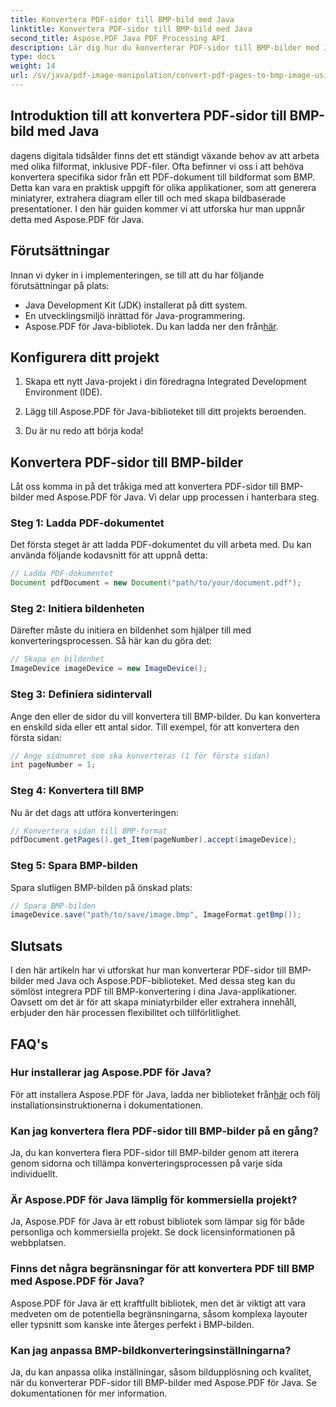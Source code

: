 ```yaml
---
title: Konvertera PDF-sidor till BMP-bild med Java
linktitle: Konvertera PDF-sidor till BMP-bild med Java
second_title: Aspose.PDF Java PDF Processing API
description: Lär dig hur du konverterar PDF-sidor till BMP-bilder med Java med Aspose.PDF för Java. Följ vår steg-för-steg-guide för sömlös PDF till BMP-konvertering.
type: docs
weight: 14
url: /sv/java/pdf-image-manipulation/convert-pdf-pages-to-bmp-image-using-java/
---
```


## Introduktion till att konvertera PDF-sidor till BMP-bild med Java

dagens digitala tidsålder finns det ett ständigt växande behov av att arbeta med olika filformat, inklusive PDF-filer. Ofta befinner vi oss i att behöva konvertera specifika sidor från ett PDF-dokument till bildformat som BMP. Detta kan vara en praktisk uppgift för olika applikationer, som att generera miniatyrer, extrahera diagram eller till och med skapa bildbaserade presentationer. I den här guiden kommer vi att utforska hur man uppnår detta med Aspose.PDF för Java.

## Förutsättningar

Innan vi dyker in i implementeringen, se till att du har följande förutsättningar på plats:

- Java Development Kit (JDK) installerat på ditt system.
- En utvecklingsmiljö inrättad för Java-programmering.
-  Aspose.PDF för Java-bibliotek. Du kan ladda ner den från[här](https://releases.aspose.com/pdf/java/).

## Konfigurera ditt projekt

1. Skapa ett nytt Java-projekt i din föredragna Integrated Development Environment (IDE).

2. Lägg till Aspose.PDF för Java-biblioteket till ditt projekts beroenden.

3. Du är nu redo att börja koda!

## Konvertera PDF-sidor till BMP-bilder

Låt oss komma in på det tråkiga med att konvertera PDF-sidor till BMP-bilder med Aspose.PDF för Java. Vi delar upp processen i hanterbara steg.

### Steg 1: Ladda PDF-dokumentet

Det första steget är att ladda PDF-dokumentet du vill arbeta med. Du kan använda följande kodavsnitt för att uppnå detta:

```java
// Ladda PDF-dokumentet
Document pdfDocument = new Document("path/to/your/document.pdf");
```

### Steg 2: Initiera bildenheten

Därefter måste du initiera en bildenhet som hjälper till med konverteringsprocessen. Så här kan du göra det:

```java
// Skapa en bildenhet
ImageDevice imageDevice = new ImageDevice();
```

### Steg 3: Definiera sidintervall

Ange den eller de sidor du vill konvertera till BMP-bilder. Du kan konvertera en enskild sida eller ett antal sidor. Till exempel, för att konvertera den första sidan:

```java
// Ange sidnumret som ska konverteras (1 för första sidan)
int pageNumber = 1;
```

### Steg 4: Konvertera till BMP

Nu är det dags att utföra konverteringen:

```java
// Konvertera sidan till BMP-format
pdfDocument.getPages().get_Item(pageNumber).accept(imageDevice);
```

### Steg 5: Spara BMP-bilden

Spara slutligen BMP-bilden på önskad plats:

```java
// Spara BMP-bilden
imageDevice.save("path/to/save/image.bmp", ImageFormat.getBmp());
```

## Slutsats

I den här artikeln har vi utforskat hur man konverterar PDF-sidor till BMP-bilder med Java och Aspose.PDF-biblioteket. Med dessa steg kan du sömlöst integrera PDF till BMP-konvertering i dina Java-applikationer. Oavsett om det är för att skapa miniatyrbilder eller extrahera innehåll, erbjuder den här processen flexibilitet och tillförlitlighet.

## FAQ's

### Hur installerar jag Aspose.PDF för Java?

 För att installera Aspose.PDF för Java, ladda ner biblioteket från[här](https://releases.aspose.com/pdf/java/) och följ installationsinstruktionerna i dokumentationen.

### Kan jag konvertera flera PDF-sidor till BMP-bilder på en gång?

Ja, du kan konvertera flera PDF-sidor till BMP-bilder genom att iterera genom sidorna och tillämpa konverteringsprocessen på varje sida individuellt.

### Är Aspose.PDF för Java lämplig för kommersiella projekt?

Ja, Aspose.PDF för Java är ett robust bibliotek som lämpar sig för både personliga och kommersiella projekt. Se dock licensinformationen på webbplatsen.

### Finns det några begränsningar för att konvertera PDF till BMP med Aspose.PDF för Java?

Aspose.PDF för Java är ett kraftfullt bibliotek, men det är viktigt att vara medveten om de potentiella begränsningarna, såsom komplexa layouter eller typsnitt som kanske inte återges perfekt i BMP-bilden.

### Kan jag anpassa BMP-bildkonverteringsinställningarna?

Ja, du kan anpassa olika inställningar, såsom bildupplösning och kvalitet, när du konverterar PDF-sidor till BMP-bilder med Aspose.PDF för Java. Se dokumentationen för mer information.
